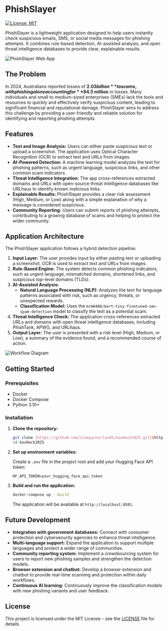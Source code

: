 # PhishSlayer

[![License: MIT](https://img.shields.io/badge/License-MIT-yellow.svg)](https://opensource.org/licenses/MIT)

PhishSlayer is a lightweight application designed to help users instantly check suspicious emails, SMS, or social media messages for phishing attempts. It combines rule-based detection, AI-assisted analysis, and open threat intelligence databases to provide clear, explainable results.

![PhishSlayer Web App](https://i.imgur.com/TDkCcdX.png)

## The Problem

In 2024, Australians reported losses of **$2.03 billion** to scams, with phishing alone accounting for **$84.5 million** in losses. Many individuals and small to medium-sized enterprises (SMEs) lack the tools and resources to quickly and effectively verify suspicious content, leading to significant financial and reputational damage. PhishSlayer aims to address this challenge by providing a user-friendly and reliable solution for identifying and reporting phishing attempts.

## Features

* **Text and Image Analysis:** Users can either paste suspicious text or upload a screenshot. The application uses Optical Character Recognition (OCR) to extract text and URLs from images.
* **AI-Powered Detection:** A machine learning model analyzes the text for phishing patterns, such as urgent language, suspicious links, and other common scam indicators.
* **Threat Intelligence Integration:** The app cross-references extracted domains and URLs with open-source threat intelligence databases like URLhaus to identify known malicious links.
* **Explainable Results:** PhishSlayer provides a clear risk assessment (High, Medium, or Low) along with a simple explanation of why a message is considered suspicious.
* **Community Reporting:** Users can submit reports of phishing attempts, contributing to a growing database of scams and helping to protect the wider community.

## Application Architecture

The PhishSlayer application follows a hybrid detection pipeline:

1.  **Input Layer:** The user provides input by either pasting text or uploading a screenshot. OCR is used to extract text and URLs from images.
2.  **Rule-Based Engine:** The system detects common phishing indicators, such as urgent language, mismatched domains, shortened links, and suspicious top-level domains (TLDs).
3.  **AI-Assisted Analysis:**
    * **Natural Language Processing (NLP):** Analyzes the text for language patterns associated with risk, such as urgency, threats, or unexpected rewards.
    * **Classification Model:** Uses the `mrm8488/bert-tiny-finetuned-sms-spam-detection` model to classify the text as a potential scam.
4.  **Threat Intelligence Check:** The application cross-references extracted URLs and domains with open threat intelligence databases, including PhishTank, APWG, and URLhaus.
5.  **Output Layer:** The user is presented with a risk level (High, Medium, or Low), a summary of the evidence found, and a recommended course of action.

![Workflow Diagram](https://i.imgur.com/00I2soI.png)

## Getting Started

### Prerequisites

* Docker
* Docker Compose
* Python 3.10+

### Installation

1.  **Clone the repository:**

    ```bash
    git clone [https://github.com/sleepysnorlax05/GovHack2025.git](https://github.com/sleepysnorlax05/GovHack2025.git)
    cd GovHack2025
    ```

2.  **Set up environment variables:**

    Create a `.env` file in the project root and add your Hugging Face API token:

    ```
    HF_API_TOKEN=your_hugging_face_api_token
    ```

3.  **Build and run the application:**

    ```bash
    docker-compose up --build
    ```

    The application will be available at `http://localhost:8501`.

## Future Development

* **Integration with government databases:** Connect with consumer protection and cybersecurity agencies to enhance threat intelligence.
* **Multi-language support:** Expand the application to support multiple languages and protect a wider range of communities.
* **Community reporting system:** Implement a crowdsourcing system for users to report new phishing samples and strengthen the detection models.
* **Browser extension and chatbot:** Develop a browser extension and chatbot to provide real-time scanning and protection within daily workflows.
* **Continuous AI learning:** Continuously improve the classification models with new phishing variants and user feedback.

## License

This project is licensed under the MIT License - see the [LICENSE](LICENSE) file for details.